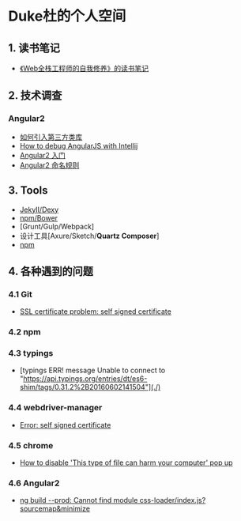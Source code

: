 # Duke杜的个人空间

## 1. 读书笔记

* [《Web全栈工程师的自我修养》的读书笔记](./Books/fullStack.md)

## 2. 技术调查

### Angular2

* [如何引入第三方类库](Tech/Angular2/thirdPackage.md)
* [How to debug AngularJS with Intellij](Tech/Angular2/debug.md)
* [Angular2 入门](./Tech/Angular2/angular2start.md)
* [Angular2 命名规则](./Tech/Angular2/Convertion.md)
## 3. Tools

* [JekyII/Dexy](./Tools/JekyIIAndDexy.md)
* [npm/Bower](./Tools/npmAndBowser.md)
* [Grunt/Gulp/Webpack]
* 设计工具[Axure/Sketch/<strong>Quartz Composer</strong>]
* [npm](./Tools/npm.md)


## 4. 各种遇到的问题
### 4.1 Git
* [SSL certificate problem: self signed certificate](./Problem/Git/SelfSignedCertificate.md)

### 4.2 npm

### 4.3 typings
* [typings ERR! message Unable to connect to "https://api.typings.org/entries/dt/es6-shim/tags/0.31.2%2B20160602141504"](./)

### 4.4 webdriver-manager
* [Error: self signed certificate](./Problem/webdriver/proxy.md)


### 4.5 chrome
* [How to disable 'This type of file can harm your computer' pop up](./Problem/Chrome/keepDiscard.md)

### 4.6 Angular2
* [ng build --prod: Cannot find module css-loader/index.js?sourcemap&minimize](Problem/Angular2/ngbuild.md)
